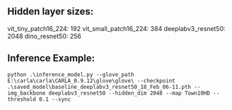 ## Hidden layer sizes:

vit_tiny_patch16_224: 192
vit_small_patch16_224: 384
deeplabv3_resnet50: 2048
dino_resnet50: 256


## Inference Example:

```
python .\inference_model.py --glove_path E:\carla\carla\CARLA_0.9.12\glove\glove\ --checkpoint .\saved_model\baseline_deeplabv3_resnet50_18_Feb_06-11.pth --img_backbone deeplabv3_resnet50 --hidden_dim 2048 --map Town10HD --threshold 0.1 --sync
```